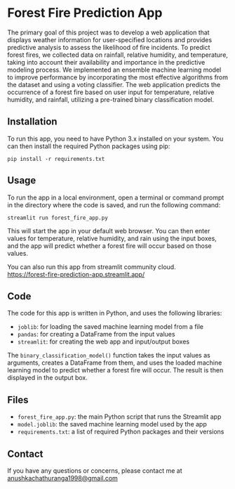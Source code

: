 # Forest Fire Prediction App

The primary goal of this project was to develop a web application that displays weather information for user-specified locations and provides predictive analysis to assess the likelihood of fire incidents. To predict forest fires, we collected data on rainfall, relative humidity, and temperature, taking into account their availability and importance in the predictive modeling process. We implemented an ensemble machine learning model to improve performance by incorporating the most effective algorithms from the dataset and using a voting classifier. The web application predicts the occurrence of a forest fire based on user input for temperature, relative humidity, and rainfall, utilizing a pre-trained binary classification model.

## Installation

To run this app, you need to have Python 3.x installed on your system. You can then install the required Python packages using pip:

```
pip install -r requirements.txt
```

## Usage

To run the app in a local environment, open a terminal or command prompt in the directory where the code is saved, and run the following command:

```
streamlit run forest_fire_app.py
```

This will start the app in your default web browser. You can then enter values for temperature, relative humidity, and rain using the input boxes, and the app will predict whether a forest fire will occur based on those values.

You can also run this app from streamlit community cloud.  
https://forest-fire-prediction-app.streamlit.app/

## Code

The code for this app is written in Python, and uses the following libraries:

- `joblib`: for loading the saved machine learning model from a file
- `pandas`: for creating a DataFrame from the input values
- `streamlit`: for creating the web app and input/output boxes

The `binary_classification_model()` function takes the input values as arguments, creates a DataFrame from them, and uses the loaded machine learning model to predict whether a forest fire will occur. The result is then displayed in the output box.

## Files

- `forest_fire_app.py`: the main Python script that runs the Streamlit app
- `model.joblib`: the saved machine learning model used by the app
- `requirements.txt`: a list of required Python packages and their versions

## Contact
If you have any questions or concerns, please contact me at anushkachathuranga1998@gmail.com

